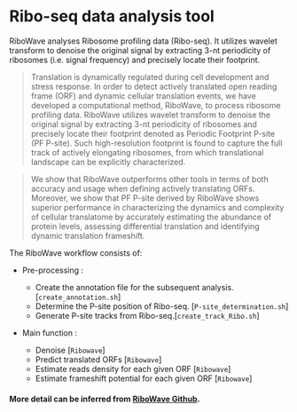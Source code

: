 # Ribo-seq data analysis tool 

RiboWave analyses Ribosome profiling data (Ribo-seq). It utilizes wavelet transform to denoise the original signal by extracting 3-nt periodicity of ribosomes (i.e. signal frequency) and precisely locate their footprint. 

>Translation is dynamically regulated during cell development and stress response. In order to detect actively translated open reading frame (ORF) and dynamic cellular translation events, we have developed a computational method, RiboWave, to process ribosome profiling data. RiboWave utilizes wavelet transform to denoise the original signal by extracting 3-nt periodicity of ribosomes and precisely locate their footprint denoted as Periodic Footprint P-site (PF P-site). Such high-resolution footprint is found to capture the full track of actively elongating ribosomes, from which translational landscape can be explicitly characterized. 

>We show that RiboWave outperforms other tools in terms of both accuracy and usage when defining actively translating ORFs. Moreover, we show that PF P-site derived by RiboWave shows superior performance in characterizing the dynamics and complexity of cellular translatome by accurately estimating the abundance of protein levels, assessing differential translation and identifying dynamic translation frameshift. 



The RiboWave workflow consists of:


- Pre-processing :
  - Create the annotation file for the subsequent analysis. [`create_annotation.sh`]
  - Determine the P-site position of Ribo-seq. [`P-site_determination.sh`]
  - Generate P-site tracks from Ribo-seq.[`create_track_Ribo.sh`]

- Main function :
  - Denoise [`Ribowave`]
  - Predict translated ORFs [`Ribowave`]
  - Estimate reads density for each given ORF [`Ribowave`]
  - Estimate frameshift potential for each given ORF [`Ribowave`]

#### More detail can be inferred from [RiboWave Github](https://github.com/lulab/Ribowave).

